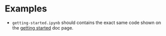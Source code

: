 # Examples

- `getting-started.ipynb` should contains the exact same code shown on the [getting started](https://texthero.org/docs/getting-started) doc page.
